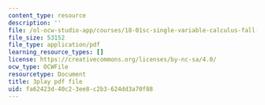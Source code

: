 ```yaml
---
content_type: resource
description: ''
file: /ol-ocw-studio-app/courses/18-01sc-single-variable-calculus-fall-2010/fa62423d40c23ee8c2b3624dd3a70f88_KhwQKE_tld0.pdf
file_size: 53152
file_type: application/pdf
learning_resource_types: []
license: https://creativecommons.org/licenses/by-nc-sa/4.0/
ocw_type: OCWFile
resourcetype: Document
title: 3play pdf file
uid: fa62423d-40c2-3ee8-c2b3-624dd3a70f88
---
```

